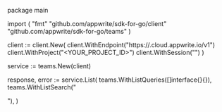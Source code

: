package main

import (
    "fmt"
    "github.com/appwrite/sdk-for-go/client"
    "github.com/appwrite/sdk-for-go/teams"
)

client := client.New(
    client.WithEndpoint("https://<REGION>.cloud.appwrite.io/v1")
    client.WithProject("<YOUR_PROJECT_ID>")
    client.WithSession("")
)

service := teams.New(client)

response, error := service.List(
    teams.WithListQueries([]interface{}{}),
    teams.WithListSearch("<SEARCH>"),
)
